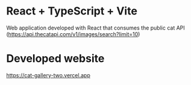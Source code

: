 # React + TypeScript + Vite

Web application developed with React that consumes the public cat API
(https://api.thecatapi.com/v1/images/search?limit=10)

# Developed website

https://cat-gallery-two.vercel.app
